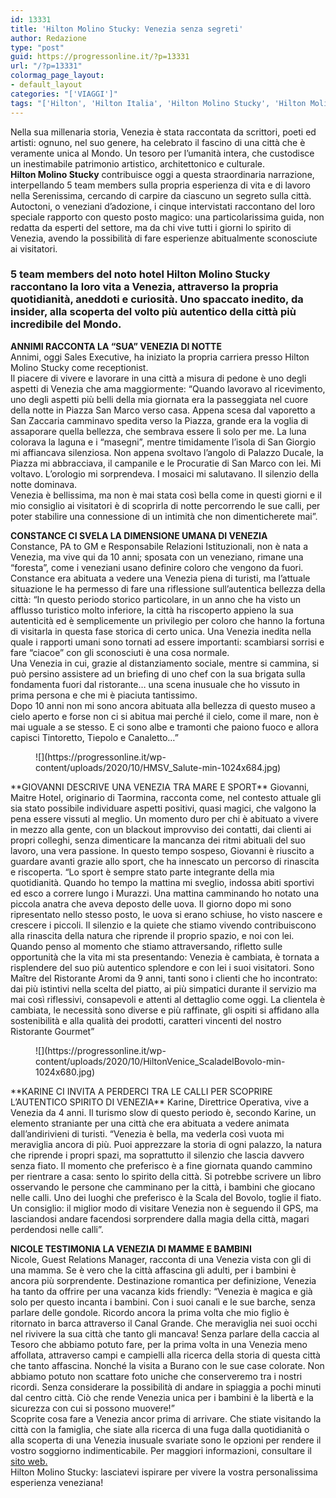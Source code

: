 ```yaml
---
id: 13331
title: 'Hilton Molino Stucky: Venezia senza segreti'
author: Redazione
type: "post"
guid: https://progressonline.it/?p=13331
url: "/?p=13331"
colormag_page_layout:
- default_layout
categories: "['VIAGGI']"
tags: "['Hilton', 'Hilton Italia', 'Hilton Molino Stucky', 'Hilton Molino Stucky Venezia', 'hilton Venezia', 'Venezia', 'Venezia Hilton']"
---
```


Nella sua millenaria storia, Venezia è stata raccontata da scrittori, poeti ed artisti: ognuno, nel suo genere, ha celebrato il fascino di una città che è veramente unica al Mondo. Un tesoro per l’umanità intera, che custodisce un inestimabile patrimonio artistico, architettonico e culturale.  
**Hilton Molino Stucky** contribuisce oggi a questa straordinaria narrazione, interpellando 5 team members sulla propria esperienza di vita e di lavoro nella Serenissima, cercando di carpire da ciascuno un segreto sulla città.  
Autoctoni, o veneziani d’adozione, i cinque intervistati raccontano del loro speciale rapporto con questo posto magico: una particolarissima guida, non redatta da esperti del settore, ma da chi vive tutti i giorni lo spirito di Venezia, avendo la possibilità di fare esperienze abitualmente sconosciute ai visitatori.

### 5 team members del noto hotel Hilton Molino Stucky raccontano la loro vita a Venezia, attraverso la propria quotidianità, aneddoti e curiosità. Uno spaccato inedito, da insider, alla scoperta del volto più autentico della città più incredibile del Mondo.

**ANNIMI RACCONTA LA “SUA” VENEZIA DI NOTTE**  
Annimi, oggi Sales Executive, ha iniziato la propria carriera presso Hilton Molino Stucky come receptionist.  
Il piacere di vivere e lavorare in una città a misura di pedone è uno degli aspetti di Venezia che ama maggiormente: “Quando lavoravo al ricevimento, uno degli aspetti più belli della mia giornata era la passeggiata nel cuore della notte in Piazza San Marco verso casa. Appena scesa dal vaporetto a San Zaccaria camminavo spedita verso la Piazza, grande era la voglia di assaporare quella bellezza, che sembrava essere lì solo per me. La luna colorava la laguna e i “masegni”, mentre timidamente l’isola di San Giorgio mi affiancava silenziosa. Non appena svoltavo l’angolo di Palazzo Ducale, la Piazza mi abbracciava, il campanile e le Procuratie di San Marco con lei. Mi voltavo. L’orologio mi sorprendeva. I mosaici mi salutavano. Il silenzio della notte dominava.  
Venezia è bellissima, ma non è mai stata così bella come in questi giorni e il mio consiglio ai visitatori è di scoprirla di notte percorrendo le sue calli, per poter stabilire una connessione di un intimità che non dimenticherete mai”.

**CONSTANCE CI SVELA LA DIMENSIONE UMANA DI VENEZIA**  
Constance, PA to GM e Responsabile Relazioni Istituzionali, non è nata a Venezia, ma vive qui da 10 anni; sposata con un veneziano, rimane una “foresta”, come i veneziani usano definire coloro che vengono da fuori. Constance era abituata a vedere una Venezia piena di turisti, ma l’attuale situazione le ha permesso di fare una riflessione sull’autentica bellezza della città: “In questo periodo storico particolare, in un anno che ha visto un afflusso turistico molto inferiore, la città ha riscoperto appieno la sua autenticità ed è semplicemente un privilegio per coloro che hanno la fortuna di visitarla in questa fase storica di certo unica. Una Venezia inedita nella quale i rapporti umani sono tornati ad essere importanti: scambiarsi sorrisi e fare “ciacoe” con gli sconosciuti è una cosa normale.  
Una Venezia in cui, grazie al distanziamento sociale, mentre si cammina, si può persino assistere ad un briefing di uno chef con la sua brigata sulla fondamenta fuori dal ristorante… una scena inusuale che ho vissuto in prima persona e che mi è piaciuta tantissimo.  
Dopo 10 anni non mi sono ancora abituata alla bellezza di questo museo a cielo aperto e forse non ci si abitua mai perché il cielo, come il mare, non è mai uguale a se stesso. E ci sono albe e tramonti che paiono fuoco e allora capisci Tintoretto, Tiepolo e Canaletto…”

<div class="wp-block-image"><figure class="aligncenter size-large is-resized">![](https://progressonline.it/wp-content/uploads/2020/10/HMSV_Salute-min-1024x684.jpg)</figure></div>**GIOVANNI DESCRIVE UNA VENEZIA TRA MARE E SPORT**  
Giovanni, Maitre Hotel, originario di Taormina, racconta come, nel contesto attuale gli sia stato possibile individuare aspetti positivi, quasi magici, che valgono la pena essere vissuti al meglio. Un momento duro per chi è abituato a vivere in mezzo alla gente, con un blackout improvviso dei contatti, dai clienti ai propri colleghi, senza dimenticare la mancanza dei ritmi abituali del suo lavoro, una vera passione. In questo tempo sospeso, Giovanni è riuscito a guardare avanti grazie allo sport, che ha innescato un percorso di rinascita e riscoperta. “Lo sport è sempre stato parte integrante della mia quotidianità. Quando ho tempo la mattina mi sveglio, indossa abiti sportivi ed esco a correre lungo i Murazzi. Una mattina camminando ho notato una piccola anatra che aveva deposto delle uova. Il giorno dopo mi sono ripresentato nello stesso posto, le uova si erano schiuse, ho visto nascere e crescere i piccoli. Il silenzio e la quiete che stiamo vivendo  
contribuiscono alla rinascita della natura che riprende il proprio spazio, e noi con lei. Quando penso al momento che stiamo attraversando, rifletto sulle opportunità che la vita mi sta presentando: Venezia è cambiata, è tornata a risplendere del suo più autentico splendore e con lei i suoi visitatori. Sono Maître del Ristorante Aromi da 9 anni, tanti sono i clienti che ho incontrato: dai più istintivi nella scelta del piatto, ai più simpatici durante il servizio ma mai così riflessivi, consapevoli e attenti al dettaglio come oggi. La clientela è cambiata, le necessità sono diverse e più raffinate, gli ospiti si affidano alla sostenibilità e alla qualità dei prodotti, caratteri vincenti del nostro Ristorante Gourmet”

<div class="wp-block-image"><figure class="aligncenter size-large is-resized">![](https://progressonline.it/wp-content/uploads/2020/10/HiltonVenice_ScaladelBovolo-min-1024x680.jpg)</figure></div>**KARINE CI INVITA A PERDERCI TRA LE CALLI PER SCOPRIRE L’AUTENTICO SPIRITO DI VENEZIA**  
Karine, Direttrice Operativa, vive a Venezia da 4 anni. Il turismo slow di questo periodo è, secondo Karine, un elemento straniante per una città che era abituata a vedere animata dall’andirivieni di turisti.  
“Venezia è bella, ma vederla così vuota mi meraviglia ancora di più. Puoi apprezzare la storia di ogni palazzo, la natura che riprende i propri spazi, ma soprattutto il silenzio che lascia davvero senza fiato. Il momento che preferisco è a fine giornata quando cammino per rientrare a casa: sento lo spirito della città. Si potrebbe scrivere un libro osservando le persone che camminano per la città, i bambini che giocano nelle calli. Uno dei luoghi che preferisco è la Scala del Bovolo, toglie il fiato. Un consiglio: il miglior modo di visitare Venezia non è seguendo il GPS, ma lasciandosi andare facendosi sorprendere dalla magia della città, magari perdendosi nelle calli”.

**NICOLE TESTIMONIA LA VENEZIA DI MAMME E BAMBINI**  
Nicole, Guest Relations Manager, racconta di una Venezia vista con gli di una mamma. Se è vero che la città affascina gli adulti, per i bambini è ancora più sorprendente. Destinazione romantica per definizione, Venezia ha tanto da offrire per una vacanza kids friendly: “Venezia è magica e già solo per questo incanta i bambini. Con i suoi canali e le sue barche, senza parlare delle gondole. Ricordo ancora la prima volta che mio figlio è ritornato in barca attraverso il Canal Grande. Che meraviglia nei suoi occhi nel rivivere la sua città che tanto gli mancava! Senza parlare della caccia al Tesoro che abbiamo potuto fare, per la prima volta in una Venezia meno affollata, attraverso campi e campielli alla ricerca della storia di questa città che tanto affascina. Nonché la visita a Burano con le sue case colorate. Non abbiamo potuto non scattare foto uniche che conserveremo tra i nostri ricordi. Senza considerare la possibilità di andare in spiaggia a pochi minuti dal centro città. Ciò che rende Venezia unica per i bambini è la libertà e la sicurezza con cui si possono muovere!”  
Scoprite cosa fare a Venezia ancor prima di arrivare. Che stiate visitando la città con la famiglia, che siate alla ricerca di una fuga dalla quotidianità o alla scoperta di una Venezia inusuale svariate sono le opzioni per rendere il vostro soggiorno indimenticabile. Per maggiori informazioni, consultare il [sito web.](http://molinostuckyhilton.it/)  
Hilton Molino Stucky: lasciatevi ispirare per vivere la vostra personalissima esperienza veneziana!